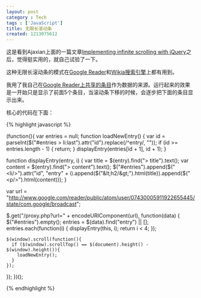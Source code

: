 ```yaml
---
layout: post
category : Tech
tags : ['JavaScript']
title: 无限长滚动条
created: 1213075612
---
```


这是看到Ajaxian上面的一篇文章[Implementing infinite scrolling with jQuery](http://ajaxian.com/archives/implementing-infinite-scrolling-with-jquery)之后，觉得挺实用的，就自己试验了一下。



这种无限长滚动条的模式在[Google Reader](http://reader.google.com)和[Wikia搜索引擎](http://re.search.wikia.com/)上都有用到。



我用了我自己在[Google Reader上共享的条目](http://www.google.com/reader/public/atom/user/07430005911922655445/state/com.google/broadcast)作为数据的来源。运行起来的效果是一开始只是显示了前面5个条目，当滚动条下移的时候，会逐步把下面的条目显示出来。

核心的代码在下面：

{% highlight javascript %}

(function(){
  var entries = null;
  function loadNewEntry() {
    var id = parseInt($("#entries &gt; li:last").attr("id").replace(/^entry/, ""));
    if (id &gt;= entries.length - 1) {
      return;
    }
    displayEntry(entries[id + 1], id + 1);
  }			

  function displayEntry(entry, i) {
    var title = $(entry).find("&gt; title").text();
    var content = $(entry).find("&gt; content").text();
    $("#entries").append($("&lt;li/&gt;").attr("id", "entry" + i).append($("&lt;h2/&gt;").html(title)).append($("&lt;p/&gt;").html(content)));
  }			

  var url = "http://www.google.com/reader/public/atom/user/07430005911922655445/state/com.google/broadcast";

  $.get("/proxy.php?url=" + encodeURIComponent(url), function(data) {
    $("#entries").empty();
    entries = $(data).find("entry") || [];
    entries.each(function(i) {
      displayEntry(this, i);
      return i < 4;
    });
					
    $(window).scroll(function(){
      if ($(window).scrollTop() == $(document).height() - $(window).height()){
        loadNewEntry();
      }
    });
  });
})();

{% endhighlight %}